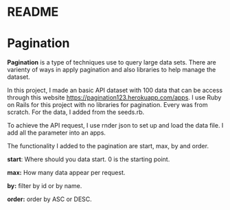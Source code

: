 # README

# Pagination

**Pagination** is a type of techniques use to query large data sets. There are varienty of ways in apply pagination and also libraries to help manage the dataset.

In this project, I made an basic API dataset with 100 data that can be access through this website https://pagination123.herokuapp.com/apps. I use Ruby on Rails for this project with no libraries for pagination. Every was from scratch. For the data, I added from the seeds.rb.


To achieve the API request, I use rnder json to set up and load the data file. I add all the parameter into an apps.

The functionality I added to the pagination are start, max, by and order.

**start**: Where should you data start. 0 is the starting point.

**max:**   How many data appear per request.

**by:**    filter by id or by name.

**order:** order by ASC or DESC.
